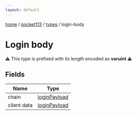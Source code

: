 ```yaml
---
layout: default
---
```


[home](/)  /  [pocket113](/protocol/pocket113)  /  [types](/protocol/pocket113/types)  /  login-body

# Login body

⚠️️ This type is prefixed with its length encoded as **varuint** ⚠️️

## Fields

Name | Type
---|---
chain | [loginPayload](/protocol/pocket113/arrays)
client data | [loginPayload](/protocol/pocket113/arrays)

